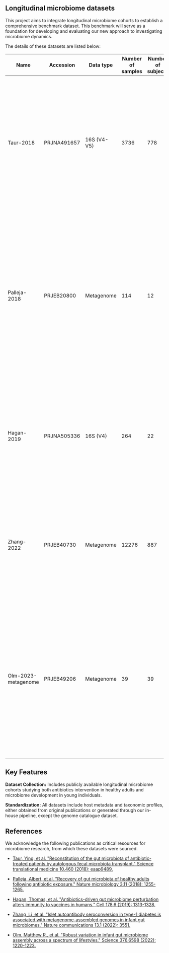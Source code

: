 
## Longitudinal microbiome datasets

This project aims to integrate longitudinal microbiome cohorts to establish a comprehensive benchmark dataset. This benchmark will serve as a foundation for developing and evaluating our new approach to investigating microbiome dynamics.

The details of these datasets are listed below:


| Name  | Accession | Data type | Number of samples | Number of subjects | Description |
| ------------- | ------------- | ------------- | ------------- | ------------- | ------------- |
| Taur-2018 | PRJNA491657 |	16S (V4-V5)	 | 3736 |	778 | **Antibiotic treatment** during allo-HSCT disrupts gut microbiota diversity, increasing infection risk. A clinical trial shows that autologous fecal microbiota transplantation can restore microbial diversity and composition, highlighting its potential for post-antibiotic remediation. |
| Palleja-2018 |	PRJEB20800 |	Metagenome |	114 |	12 | A study on the gut microbiota of 12 healthy men revealed that a 4-day **antibiotic treatment** caused initial microbial shifts, but the microbiota largely recovered within 1.5 months. However, some species remained undetectable after 180 days, and resistance genes influenced recovery dynamics, indicating resilience despite antibiotic exposure. |
| Hagan-2019 |	PRJNA505336| 16S (V4) |	264 |	22 | A study on 22 healthy individuals found that **antibiotic treatment** before influenza vaccination impairs antibody response and enhances inflammatory signatures, with microbiome loss linked to immune system activation mechanisms. |
| Zhang-2022 |	PRJEB40730 |	Metagenome |	12276 |	887 | Study of gut microbiomes in genetically susceptible children reveals specific microorganisms associated with islet autoantibody seroconversion, highlighting functional genomic signatures linked to Type-1 diabetes risk. |
| Olm-2023-metagenome |	PRJEB49206 |	Metagenome |	39 |	39 | **Infant microbiomes** in nonindustrialized populations, such as the Hadza of Tanzania, show unique development trajectories with over 20% novel species, contrasting with industrialized infants who lack certain beneficial bacteria. Early life inheritance patterns highlight the need for broader microbiome studies beyond wealthy nations. |

## Key Features

**Dataset Collection:** Includes publicly available longitudinal microbiome cohorts studying both antibiotics intervention in healthy adults and microbiome development in young individuals.

**Standardization:** All datasets include host metadata and taxonomic profiles, either obtained from original publications or generated through our in-house pipeline, except the genome catalogue dataset.


## References

We acknowledge the following publications as critical resources for microbiome research, from which these datasets were sourced.

* [Taur, Ying, et al. "Reconstitution of the gut microbiota of antibiotic-treated patients by autologous fecal microbiota transplant." Science translational medicine 10.460 (2018): eaap9489.](https://doi.org/10.1126/scitranslmed.aap9489)

* [Palleja, Albert, et al. "Recovery of gut microbiota of healthy adults following antibiotic exposure." Nature microbiology 3.11 (2018): 1255-1265.](https://doi.org/10.1038/s41564-018-0257-9)

* [Hagan, Thomas, et al. "Antibiotics-driven gut microbiome perturbation alters immunity to vaccines in humans." Cell 178.6 (2019): 1313-1328.](https://doi.org/10.1016/j.cell.2019.08.010)

* [Zhang, Li, et al. "Islet autoantibody seroconversion in type-1 diabetes is associated with metagenome-assembled genomes in infant gut microbiomes." Nature communications 13.1 (2022): 3551.](https://doi.org/10.1038/s41467-022-31227-1)

* [Olm, Matthew R., et al. "Robust variation in infant gut microbiome assembly across a spectrum of lifestyles." Science 376.6598 (2022): 1220-1223.](https://doi.org/10.1126/science.abj297)